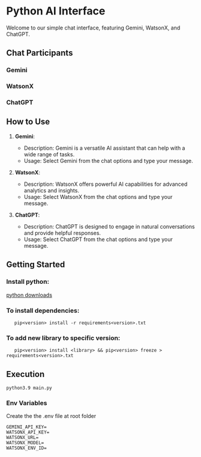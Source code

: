 # Python AI Interface



Welcome to our simple chat interface, featuring Gemini, WatsonX, and ChatGPT.

## Chat Participants

### Gemini

### WatsonX

### ChatGPT


## How to Use

1. **Gemini**:

   - Description: Gemini is a versatile AI assistant that can help with a wide range of tasks.
   - Usage: Select Gemini from the chat options and type your message.
2. **WatsonX**:

   - Description: WatsonX offers powerful AI capabilities for advanced analytics and insights.
   - Usage: Select WatsonX from the chat options and type your message.
3. **ChatGPT**:

   - Description: ChatGPT is designed to engage in natural conversations and provide helpful responses.
   - Usage: Select ChatGPT from the chat options and type your message.

## Getting Started

### Install python:

[python downloads](https://www.python.org/downloads/)

### To install dependencies:

```
   pip<version> install -r requirements<version>.txt
```

### To add new library to specific version:

```
   pip<version> install <library> && pip<version> freeze > requirements<version>.txt
```

## Execution

```
python3.9 main.py
```



### Env Variables

Create the the .env file at root folder

```
GEMINI_API_KEY=
WATSONX_API_KEY=
WATSONX_URL=
WATSONX_MODEL=
WATSONX_ENV_ID=
```
